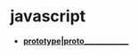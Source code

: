 # javascript
- [**prototype|proto____________**](https://github.com/ArcherGrey/study/blob/master/JavaScript/frontend/javascript/prototype.md)



